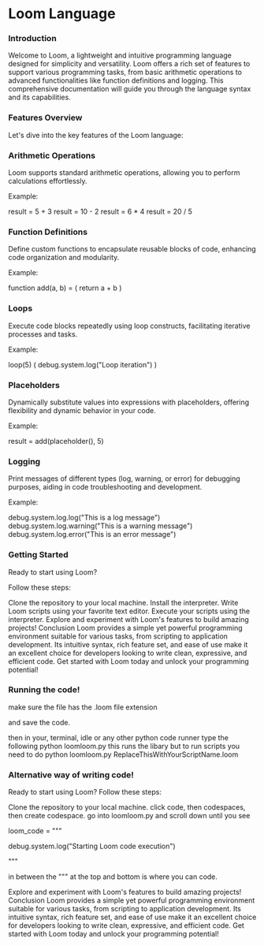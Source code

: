 # Loom Language
### Introduction
Welcome to Loom, a lightweight and intuitive programming language designed for simplicity and versatility. Loom offers a rich set of features to support various programming tasks, from basic arithmetic operations to advanced functionalities like function definitions and logging. This comprehensive documentation will guide you through the language syntax and its capabilities.

### Features Overview
Let's dive into the key features of the Loom language:

### Arithmetic Operations

Loom supports standard arithmetic operations, allowing you to perform calculations effortlessly.

Example:

result = 5 + 3
result = 10 - 2
result = 6 * 4
result = 20 / 5

### Function Definitions

Define custom functions to encapsulate reusable blocks of code, enhancing code organization and modularity.

Example:

function add(a, b) = (
    return a + b
)

### Loops

Execute code blocks repeatedly using loop constructs, facilitating iterative processes and tasks.


Example:

loop(5) (
    debug.system.log("Loop iteration")
)

### Placeholders

Dynamically substitute values into expressions with placeholders, offering flexibility and dynamic behavior in your code.

Example:

result = add(placeholder(), 5)

### Logging

Print messages of different types (log, warning, or error) for debugging purposes, aiding in code troubleshooting and development.

Example:

debug.system.log.log("This is a log message")
debug.system.log.warning("This is a warning message")
debug.system.log.error("This is an error message")



### Getting Started

Ready to start using Loom?

Follow these steps:

Clone the repository to your local machine.
Install the interpreter.
Write Loom scripts using your favorite text editor.
Execute your scripts using the interpreter.
Explore and experiment with Loom's features to build amazing projects!
Conclusion
Loom provides a simple yet powerful programming environment suitable for various tasks, from scripting to application development. Its intuitive syntax, rich feature set, and ease of use make it an excellent choice for developers looking to write clean, expressive, and efficient code. Get started with Loom today and unlock your programming potential!

### Running the code!
make sure the file has the .loom file extension

and save the code.

then in your, terminal, idle or any other python code runner type the following  python loomloom.py this runs the libary but to run scripts you need to do python loomloom.py ReplaceThisWithYourScriptName.loom

### Alternative way of writing code!

Ready to start using Loom? Follow these steps:

Clone the repository to your local machine.
click code, then codespaces, then create codespace.
go into loomloom.py and scroll down until you see

loom_code = """

debug.system.log("Starting Loom code execution")

"""

in between the """ at the top and bottom is where you can code.

Explore and experiment with Loom's features to build amazing projects!
Conclusion
Loom provides a simple yet powerful programming environment suitable for various tasks, from scripting to application development. Its intuitive syntax, rich feature set, and ease of use make it an excellent choice for developers looking to write clean, expressive, and efficient code. Get started with Loom today and unlock your programming potential!
